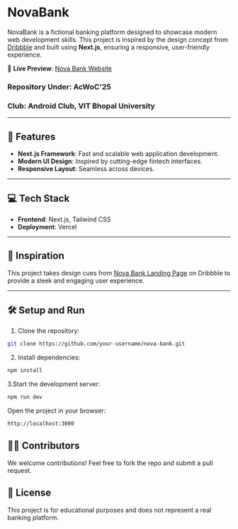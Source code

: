 # NovaBank  

NovaBank is a fictional banking platform designed to showcase modern web development skills. This project is inspired by the design concept from [Dribbble](https://dribbble.com/shots/23439870-Nova-Bank-Landing-Page) and built using **Next.js**, ensuring a responsive, user-friendly experience.  

🔗 **Live Preview**: [Nova Bank Website](https://nova-bank-chi.vercel.app)  

### **Repository Under**: AcWoC'25  
### **Club**: Android Club, VIT Bhopal University  
---

## 🚀 Features  
- **Next.js Framework**: Fast and scalable web application development.  
- **Modern UI Design**: Inspired by cutting-edge fintech interfaces.  
- **Responsive Layout**: Seamless across devices.  

---

## 💻 Tech Stack  
- **Frontend**: Next.js, Tailwind CSS  
- **Deployment**: Vercel  

---

## 🌟 Inspiration  
This project takes design cues from [Nova Bank Landing Page](https://dribbble.com/shots/23439870-Nova-Bank-Landing-Page) on Dribbble to provide a sleek and engaging user experience.  

---

## 🛠️ Setup and Run  
1. Clone the repository:  
  ```bash  
  git clone https://github.com/your-username/nova-bank.git  
  ```
2. Install dependencies:
  ```bash
  npm install  
  ```
3.Start the development server:
  ```bash
  npm run dev
  ```
Open the project in your browser:
  ```bash
  http://localhost:3000
  ```

## 🧑‍💻 Contributors
We welcome contributions! Feel free to fork the repo and submit a pull request.

## 📄 License
This project is for educational purposes and does not represent a real banking platform.

